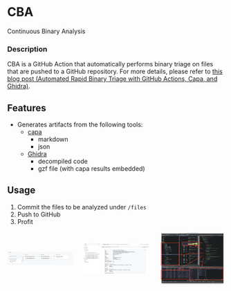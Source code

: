 CBA
===
Continuous Binary Analysis

### Description

CBA is a GitHub Action that automatically performs binary triage on files that are pushed to a GitHub repository. 
For more details, please refer to [this blog post (Automated Rapid Binary Triage with GitHub Actions, Capa, and Ghidra)](https://rand-tech.github.io/posts/automated-rapid-binary-triage/).


## Features

- Generates artifacts from the following tools:
    - [capa](https://github.com/mandiant/capa)
      - markdown
      - json
    - [Ghidra](https://github.com/NationalSecurityAgency/ghidra)
      - decompiled code
      - gzf file (with capa results embedded)


## Usage

1. Commit the files to be analyzed under `/files`
2. Push to GitHub
3. Profit

<p float="left" style="display:flex;flex-wrap:wrap;justify-content:space-between;align-items:center;">
    <img src="./docs/imgs/a.png" width="30%" />
    <img src="./docs/imgs/b.png" width="30%" />
    <img src="./docs/imgs/d.png" width="30%" />
</p>
